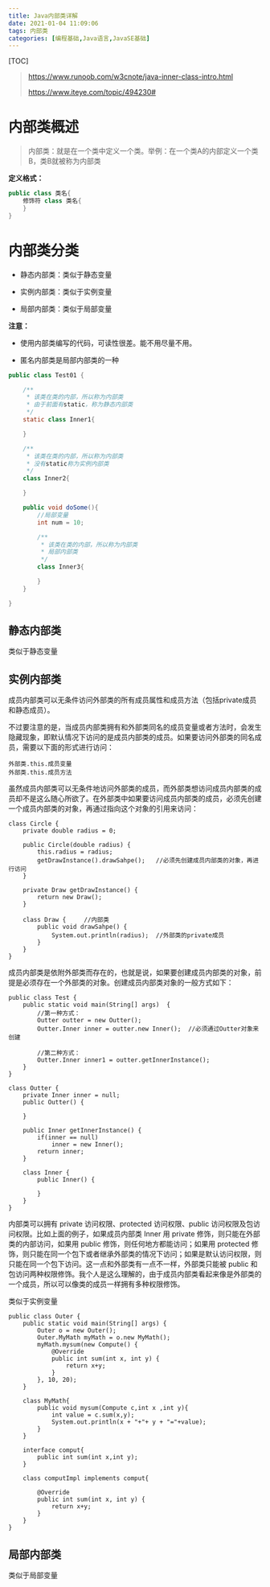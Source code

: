 ```yaml
---
title: Java内部类详解
date: 2021-01-04 11:09:06
tags: 内部类
categories: [编程基础,Java语言,JavaSE基础]
---
```


[TOC]

<!--more-->

> https://www.runoob.com/w3cnote/java-inner-class-intro.html
>
> https://www.iteye.com/topic/494230#

# 内部类概述

> 内部类：就是在一个类中定义一个类。举例：在一个类A的内部定义一个类B，类B就被称为内部类

**定义格式：**

```java
public class 类名{
	修饰符 class 类名{
	}
}
```



# 内部类分类

- 静态内部类：类似于静态变量

- 实例内部类：类似于实例变量

- 局部内部类：类似于局部变量



**注意：**

- 使用内部类编写的代码，可读性很差。能不用尽量不用。

- 匿名内部类是局部内部类的一种

```java
public class Test01 {

    /**
     * 该类在类的内部，所以称为内部类
     * 由于前面有static，称为静态内部类
     */
    static class Inner1{

    }

    /**
     * 该类在类的内部，所以称为内部类
     * 没有static称为实例内部类
     */
    class Inner2{

    }

    public void doSome(){
        //局部变量
        int num = 10;

        /**
         * 该类在类的内部，所以称为内部类
         * 局部内部类
         */
        class Inner3{

        }
    }

}
```



## 静态内部类

类似于静态变量



## 实例内部类

成员内部类可以无条件访问外部类的所有成员属性和成员方法（包括private成员和静态成员）。

不过要注意的是，当成员内部类拥有和外部类同名的成员变量或者方法时，会发生隐藏现象，即默认情况下访问的是成员内部类的成员。如果要访问外部类的同名成员，需要以下面的形式进行访问：

```
外部类.this.成员变量
外部类.this.成员方法
```



虽然成员内部类可以无条件地访问外部类的成员，而外部类想访问成员内部类的成员却不是这么随心所欲了。在外部类中如果要访问成员内部类的成员，必须先创建一个成员内部类的对象，再通过指向这个对象的引用来访问：

```
class Circle {
    private double radius = 0;
 
    public Circle(double radius) {
        this.radius = radius;
        getDrawInstance().drawSahpe();   //必须先创建成员内部类的对象，再进行访问
    }
     
    private Draw getDrawInstance() {
        return new Draw();
    }
     
    class Draw {     //内部类
        public void drawSahpe() {
            System.out.println(radius);  //外部类的private成员
        }
    }
}
```

成员内部类是依附外部类而存在的，也就是说，如果要创建成员内部类的对象，前提是必须存在一个外部类的对象。创建成员内部类对象的一般方式如下：

```
public class Test {
    public static void main(String[] args)  {
        //第一种方式：
        Outter outter = new Outter();
        Outter.Inner inner = outter.new Inner();  //必须通过Outter对象来创建
         
        //第二种方式：
        Outter.Inner inner1 = outter.getInnerInstance();
    }
}
 
class Outter {
    private Inner inner = null;
    public Outter() {
         
    }
     
    public Inner getInnerInstance() {
        if(inner == null)
            inner = new Inner();
        return inner;
    }
      
    class Inner {
        public Inner() {
             
        }
    }
}
```

内部类可以拥有 private 访问权限、protected 访问权限、public 访问权限及包访问权限。比如上面的例子，如果成员内部类 Inner 用 private 修饰，则只能在外部类的内部访问，如果用 public 修饰，则任何地方都能访问；如果用 protected 修饰，则只能在同一个包下或者继承外部类的情况下访问；如果是默认访问权限，则只能在同一个包下访问。这一点和外部类有一点不一样，外部类只能被 public 和包访问两种权限修饰。我个人是这么理解的，由于成员内部类看起来像是外部类的一个成员，所以可以像类的成员一样拥有多种权限修饰。

类似于实例变量

```
public class Outer {
    public static void main(String[] args) {
        Outer o = new Outer();
        Outer.MyMath myMath = o.new MyMath();
        myMath.mysum(new Compute() {
            @Override
            public int sum(int x, int y) {
                return x+y;
            }
        }, 10, 20);
    }

    class MyMath{
        public void mysum(Compute c,int x ,int y){
            int value = c.sum(x,y);
            System.out.println(x + "+"+ y + "="+value);
        }
    }

    interface comput{
        public int sum(int x,int y);
    }

    class computImpl implements comput{

        @Override
        public int sum(int x, int y) {
            return x+y;
        }
    }
}
```



## 局部内部类

类似于局部变量